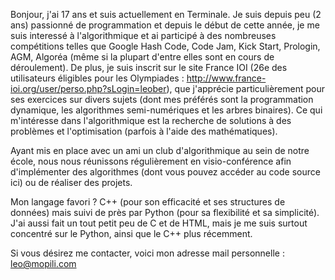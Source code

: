 Bonjour, j'ai 17 ans et suis actuellement en Terminale. Je suis depuis peu (2 ans) passionné de programmation et depuis
le début de cette année, je me suis interessé à l'algorithmique et ai participé à des nombreuses compétitions
telles que Google Hash Code, Code Jam, Kick Start, Prologin, AGM, Algoréa (même si la plupart d'entre elles sont en cours de déroulement). De plus, je suis inscrit sur le site France IOI (26e des utilisateurs éligibles pour les Olympiades : http://www.france-ioi.org/user/perso.php?sLogin=leober), que j'apprécie particulièrement pour ses exercices sur divers sujets (dont mes préférés sont la programmation dynamique, les algorithmes semi-numériques et les arbres binaires). Ce qui m'intéresse dans l'algorithmique est la recherche de solutions à des problèmes et l'optimisation (parfois à l'aide des mathématiques).

Ayant mis en place avec un ami un club d'algorithmique au sein de notre école, nous nous réunissons régulièrement en 
visio-conférence afin d'implémenter des algorithmes (dont vous pouvez accéder au code source ici) ou de réaliser des
projets. 

Mon langage favori ? C++ (pour son efficacité et ses structures de données) mais suivi de près par Python (pour sa flexibilité et sa simplicité). J'ai aussi fait un tout petit peu de C et de HTML, mais je me suis surtout concentré sur le Python, ainsi que le C++ plus récemment.

Si vous désirez me contacter, voici mon adresse mail personnelle : leo@mopili.com
